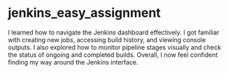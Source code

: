 # jenkins_easy_assignment
I learned how to navigate the Jenkins dashboard effectively. I got familiar with creating new jobs, accessing build history, and viewing console outputs. I also explored how to monitor pipeline stages visually and check the status of ongoing and completed builds. Overall, I now feel confident finding my way around the Jenkins interface.
